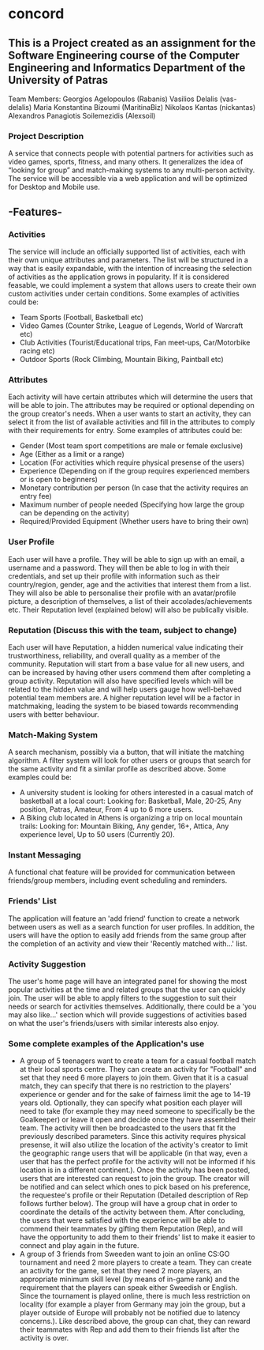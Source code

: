 # concord

## This is a Project created as an assignment for the Software Engineering course of the Computer Engineering and Informatics Department of the University of Patras

Team Members:
Georgios Agelopoulos (Rabanis)
Vasilios Delalis (vas-delalis)
Maria Konstantina Bizoumi (MaritinaBiz)
Nikolaos Kantas (nickantas)
Alexandros Panagiotis Soilemezidis (Alexsoil)

### Project Description

A service that connects people with potential partners for activities such as video games, sports, fitness, and many others. It generalizes the idea of “looking for group” and match-making systems to any multi-person activity. The service will be accessible via a web application and will be optimized for Desktop and Mobile use.

## -Features-

### Activities

The service will include an officially supported list of activities, each with their own unique attributes and parameters. The list will be structured in a way that is easily expandable, with the intention of increasing the selection of activities as the application grows in popularity. If it is considered feasable, we could implement a system that allows users to create their own custom activities under certain conditions. Some examples of activities could be:

- Team Sports (Football, Basketball etc)
- Video Games (Counter Strike, League of Legends, World of Warcraft etc)
- Club Activities (Tourist/Educational trips, Fan meet-ups, Car/Motorbike racing etc)
- Outdoor Sports (Rock Climbing, Mountain Biking, Paintball etc)

### Attributes

Each activity will have certain attributes which will determine the users that will be able to join. The attributes may be required or optional depending on the group creator's needs. When a user wants to start an activity, they can select it from the list of available activities and fill in the attributes to comply with their requirements for entry. Some examples of attributes could be:

- Gender (Most team sport competitions are male or female exclusive)
- Age (Either as a limit or a range)
- Location (For activities which require physical presense of the users)
- Experience (Depending on if the group requires experienced members or is open to beginners)
- Monetary contribution per person (In case that the activity requires an entry fee)
- Maximum number of people needed (Specifying how large the group can be depending on the activity)
- Required/Provided Equipment (Whether users have to bring their own)

### User Profile

Each user will have a profile. They will be able to sign up with an email, a username and a password. They will then be able to log in with their credentials, and set up their profile with information such as their country/region, gender, age and the activities that interest them from a list. They will also be able to personalise their profile with an avatar/profile picture, a description of themselves, a list of their accolades/achievements etc. Their Reputation level (explained below) will also be publically visible.

### Reputation  (Discuss this with the team, subject to change)

Each user will have Reputation, a hidden numerical value indicating their trustworthiness, reliability, and overall quality as a member of the community. Reputation will start from a base value for all new users, and can be increased by having other users commend them after completing a group activity. Reputation will also have specified levels which will be related to the hidden value and will help users gauge how well-behaved potential team members are. A higher reputation level will be a factor in matchmaking, leading the system to be biased towards recommending users with better behaviour.

### Match-Making System

A search mechanism, possibly via a button, that will initiate the matching algorithm. A filter system will look for other users or groups that search for the same activity and fit a similar profile as described above. Some examples could be:

- A university student is looking for others interested in a casual match of basketball at a local court:
Looking for: Basketball, Male, 20-25, Any position, Patras, Amateur, From 4 up to 6 more users.
- A Biking club located in Athens is organizing a trip on local mountain trails:
Looking for: Mountain Biking, Any gender, 16+, Attica, Any experience level, Up to 50 users (Currently 20).

### Instant Messaging

A functional chat feature will be provided for communication between friends/group members, including event scheduling and reminders.

### Friends' List

The application will feature an 'add friend' function to create a network between users as well as a search function for user profiles. In addition, the users will have the option to easily add friends from the same group after the completion of an activity and view their 'Recently matched with...' list.

### Activity Suggestion

The user's home page will have an integrated panel for showing the most popular activities at the time and related groups that the user can quickly join. The user will be able to apply filters to the suggestion to suit their needs or search for activities themselves. Additionally, there could be a 'you may also like...' section which will provide suggestions of activities based on what the user's friends/users with similar interests also enjoy.

### Some complete examples of the Application's use

- A group of 5 teenagers want to create a team for a casual football match at their local sports centre. They can create an activity for "Football" and set that they need 6 more players to join them. Given that it is a casual match, they can specify that there is no restriction to the players' experience or gender and for the sake of fairness limit the age to 14-19 years old. Optionally, they can specify what position each player will need to take (for example they may need someone to specifically be the Goalkeeper) or leave it open and decide once they have assembled their team. The activity will then be broadcasted to the users that fit the previously described parameters. Since this activity requires physical presense, it will also utilize the location of the activity's creator to limit the geographic range users that will be applicable (in that way, even a user that has the perfect profile for the activity will not be informed if his location is in a different continent.). Once the activity has been posted, users that are interested can request to join the group. The creator will be notified and can select which ones to pick based on his preference, the requestee's profile or their Reputation (Detailed description of Rep follows further below). The group will have a group chat in order to coordinate the details of the activity between them. After concluding, the users that were satisfied with the experience will be able to commend their teammates by gifting them Reputation (Rep), and will have the opportunity to add them to their friends' list to make it easier to connect and play again in the future.
- A group of 3 friends from Sweeden want to join an online CS:GO tournament and need 2 more players to create a team. They can create an activity for the game, set that they need 2 more players, an appropriate minimum skill level (by means of in-game rank) and the requirement that the players can speak either Sweedish or English. Since the tournament is played online, there is much less restriction on locality (for example a player from Germany may join the group, but a player outside of Europe will probably not be notified due to latency concerns.). Like described above, the group can chat, they can reward their teammates with Rep and add them to their friends list after the activity is over.
